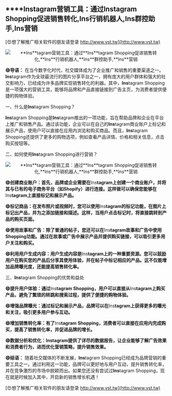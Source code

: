 ## ****Ins**tagram营销工具：通过**Ins**tagram Shopping促进销售转化,**Ins**行销机器人,**Ins**群控助手,**Ins**营销**

[😍想了解推广相关软件的朋友请登录 http://www.vst.tw](http://www.vst.tw)

 <center><img src="https://vst.tw/MP4/tuiguang/png/7.png" alt="**Ins**tagram营销工具：通过**Ins**tagram Shopping促进销售转化,**Ins**行销机器人,**Ins**群控助手,**Ins**营销"></center>

**😄导语：**
在当今数字化时代，社交媒体成为了企业推广和销售的重要渠道之一。**Ins**tagram作为全球最流行的图片分享平台之一，拥有庞大的用户群体和强大的社交影响力，已经成为许多品牌实现销售转化的利器。其中，**Ins**tagram Shopping是一项强大的营销工具，能够将品牌和产品直接链接到广告主页，为消费者提供便捷的购物体验。

一、什么是**Ins**tagram Shopping？

**Ins**tagram Shopping是**Ins**tagram推出的一项功能，旨在帮助品牌和企业在平台上推广和销售产品。通过该功能，企业可以在自己的**Ins**tagram商业账户上标记和展示产品，使用户可以直接在应用内浏览和购买商品。而且，**Ins**tagram Shopping还提供了更多的购物选项，例如查看产品详情、价格和相关信息，点击购买按钮等。

二、如何使用**Ins**tagram Shopping进行营销？

 <center><img src="https://vst.tw/MP4/tuiguang/png/2.png" alt="**Ins**tagram营销工具：通过**Ins**tagram Shopping促进销售转化,**Ins**行销机器人,**Ins**群控助手,**Ins**营销"></center>

**😄创建商业账户：首先，品牌或企业需要在**Ins**tagram上创建一个商业账户，并将其与已有的电子商务平台（如Shopify）进行连接。这样做可以确保您能够在**Ins**tagram上直接标记和展示产品。**

**😄标记商品：在发布照片或视频时，您可以使用**Ins**tagram的标记功能，在图片上标记出产品，并为之添加链接和描述。这样，当用户点击标记时，将直接跳转到产品的购买页面。**

**😄使用故事和广告：除了普通的帖子，您还可以在**Ins**tagram故事和广告中使用Shopping功能。通过在故事或广告中展示产品并提供购买链接，可以吸引更多用户关注和购买。**

**😄利用用户生成内容：用户生成内容是**Ins**tagram上的一种重要资源。您可以鼓励用户在购买您的产品后分享其使用体验，并在帖子中标记相应的产品。这不仅能增加品牌曝光度，还能提高销售转化率。**

三、**Ins**tagram Shopping的优势和益处

**😄提升用户体验：通过**Ins**tagram Shopping，用户可以直接从**Ins**tagram上购买产品，避免了繁琐的转跳和搜索过程，提供了便捷的购物体验。**

**😄增强品牌曝光：通过标记和展示产品，品牌可以在**Ins**tagram上获得更多的曝光和关注，吸引更多用户参与互动。**

**😄增加销售转化率：有了**Ins**tagram Shopping，消费者可以直接在应用内完成购买，提高了销售转化率，并促进品牌的增长。**

**😄数据分析和优化：**Ins**tagram提供了详尽的数据报告，让企业能够了解广告效果和消费者行为，进而优化营销策略，提升销售效果。**

**😄结语：**
随着社交媒体的不断发展，**Ins**tagram Shopping已经成为品牌营销的重要工具之一。通过利用这一功能，品牌可以更好地与用户互动，提升销售转化率，并在竞争激烈的市场中脱颖而出。如果您还没有尝试过**Ins**tagram Shopping，现在就是时候加入其中，开启新的销售增长机遇！

[😍想了解推广相关软件的朋友请登录 http://www.vst.tw](http://www.vst.tw)



